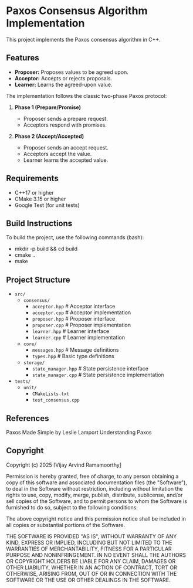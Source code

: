 # Paxos Consensus Algorithm Implementation

This project implements the Paxos consensus algorithm in C++.

## Features

* **Proposer:** Proposes values to be agreed upon.
* **Acceptor:** Accepts or rejects proposals.
* **Learner:** Learns the agreed-upon value.

The implementation follows the classic two-phase Paxos protocol:

1. **Phase 1 (Prepare/Promise)**
    * Proposer sends a prepare request.
    * Acceptors respond with promises.

2. **Phase 2 (Accept/Accepted)**
    * Proposer sends an accept request.
    * Acceptors accept the value.
    * Learner learns the accepted value.

## Requirements

* C++17 or higher
* CMake 3.15 or higher
* Google Test (for unit tests)


## Build Instructions

To build the project, use the following commands (bash):

* mkdir -p build && cd build
* cmake ..
* make

## Project Structure


* `src/`
    * `consensus/`
        * `acceptor.hpp`      # Acceptor interface
        * `acceptor.cpp`      # Acceptor implementation
        * `proposer.hpp`      # Proposer interface
        * `proposer.cpp`      # Proposer implementation
        * `learner.hpp`       # Learner interface
        * `learner.cpp`       # Learner implementation
    * `core/`
        * `messages.hpp`      # Message definitions
        * `types.hpp`         # Basic type definitions
    * `storage/`
        * `state_manager.hpp` # State persistence interface
        * `state_manager.cpp` # State persistence implementation
* `tests/`
    * `unit/`
        * `CMakeLists.txt`
        * `test_consensus.cpp`

## References
Paxos Made Simple by Leslie Lamport
Understanding Paxos
## Copyright
Copyright (c) 2025 [Vijay Arvind Ramamoorthy]

Permission is hereby granted, free of charge, to any person obtaining a copy
of this software and associated documentation files (the "Software"), to deal
in the Software without restriction, including without limitation the rights
to use, copy, modify, merge, publish, distribute, sublicense, and/or sell
copies of the Software, and to permit persons to whom the Software is
furnished to do so, subject to the following conditions:

The above copyright notice and this permission notice shall be included in
all copies or substantial portions of the Software.

THE SOFTWARE IS PROVIDED "AS IS", WITHOUT WARRANTY OF ANY KIND, EXPRESS OR
IMPLIED, INCLUDING BUT NOT LIMITED TO THE WARRANTIES OF MERCHANTABILITY,
FITNESS FOR A PARTICULAR PURPOSE AND NONINFRINGEMENT. IN NO EVENT SHALL THE
AUTHORS OR COPYRIGHT HOLDERS BE LIABLE FOR ANY CLAIM, DAMAGES OR OTHER
LIABILITY, WHETHER IN AN ACTION OF CONTRACT, TORT OR OTHERWISE, ARISING FROM,
OUT OF OR IN CONNECTION WITH THE SOFTWARE OR THE USE OR OTHER DEALINGS IN
THE SOFTWARE.
